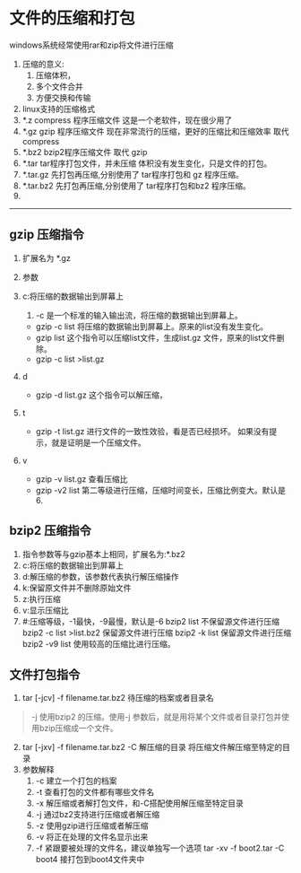 # 文件的压缩和打包
windows系统经常使用rar和zip将文件进行压缩
1. 压缩的意义:
    1. 压缩体积，
    1. 多个文件合并
    1. 方便交换和传输
1. linux支持的压缩格式
1. *.z  compress 程序压缩文件 这是一个老软件，现在很少用了
1. *.gz gzip 程序压缩文件 现在非常流行的压缩，更好的压缩比和压缩效率  取代compress
1. *.bz2 bzip2程序压缩文件  取代 gzip 
1. *.tar  tar程序打包文件，并未压缩 体积没有发生变化，只是文件的打包。
1. *.tar.gz 先打包再压缩,分别使用了 tar程序打包和 gz 程序压缩。
1. *.tar.bz2 先打包再压缩,分别使用了 tar程序打包和bz2 程序压缩。
1. 
***
## gzip 压缩指令
1. 扩展名为 *.gz
1. 参数
1. c:将压缩的数据输出到屏幕上
    1. -c 是一个标准的输入输出流，将压缩的数据输出到屏幕上。
    - gzip -c list  将压缩的数据输出到屏幕上。原来的list没有发生变化。
    - gzip list  这个指令可以压缩list文件，生成list.gz 文件，原来的list文件删除。
    - gzip -c list >list.gz

1. d
    - gzip -d list.gz 这个指令可以解压缩，
1. t
    - gzip -t list.gz  进行文件的一致性效验，看是否已经损坏。 如果没有提示，就是证明是一个压缩文件。
1. v
    - gzip -v list.gz  查看压缩比
    - gzip -v2 list  第二等级进行压缩，压缩时间变长，压缩比例变大。默认是6.
## bzip2 压缩指令
1. 指令参数等与gzip基本上相同，扩展名为:*.bz2
1. c:将压缩的数据输出到屏幕上
1. d:解压缩的参数，该参数代表执行解压缩操作
1. k:保留原文件并不删除原始文件
1. z:执行压缩
1. v:显示压缩比
1. #:压缩等级，-1最快，-9最慢，默认是-6
bzip2 list  不保留源文件进行压缩
bzip2 -c list >list.bz2  保留源文件进行压缩
bzip2 -k list  保留源文件进行压缩
bzip2 -v9 list 使用较高的压缩比进行压缩。


## 文件打包指令
1. tar [-jcv] -f filename.tar.bz2 待压缩的档案或者目录名
> -j 使用bzip2 的压缩。使用-j 参数后，就是用将某个文件或者目录打包并使用bzip压缩成一个文件。
2. tar [-jxv] -f filename.tar.bz2 -C 解压缩的目录   将压缩文件解压缩至特定的目录
3. 参数解释
    1. -c 建立一个打包的档案
    1. -t 查看打包的文件都有哪些文件名
    1. -x 解压缩或者解打包文件，和-C搭配使用解压缩至特定目录
    1. -j 通过bz2支持进行压缩或者解压缩
    1. -z 使用gzip进行压缩或者解压缩
    1. -v 将正在处理的文件名显示出来
    1. -f 紧跟要被处理的文件名，建议单独写一个选项
    tar -xv -f boot2.tar -C boot4  接打包到boot4文件夹中

    




